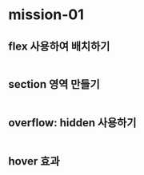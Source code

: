 # mission-01

## flex 사용하여 배치하기
```sh

```

## section 영역 만들기
```sh

```

## overflow: hidden 사용하기
```sh

```

## hover 효과
```sh

```

